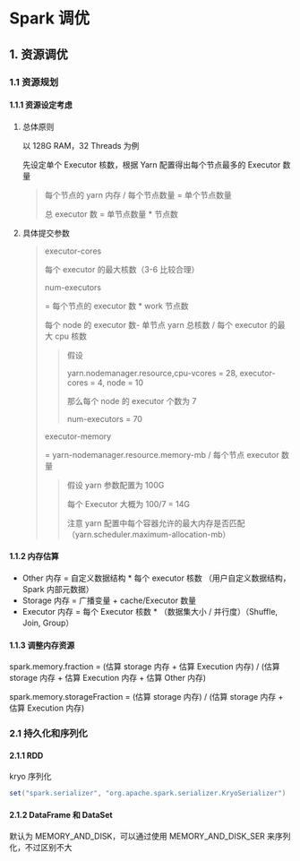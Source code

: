 # Spark 调优

## 1. 资源调优

### 1.1 资源规划

#### 1.1.1 资源设定考虑

1. 总体原则

    以 128G RAM，32 Threads 为例

    先设定单个 Executor 核数，根据 Yarn 配置得出每个节点最多的 Executor 数量

    > 每个节点的 yarn 内存 / 每个节点数量 = 单个节点数量
    >
    > 总 executor 数 = 单节点数量 * 节点数

2. 具体提交参数

    > executor-cores
    >
    > 每个 executor 的最大核数（3-6 比较合理）
    >
    > num-executors
    >
    > = 每个节点的 executor 数 * work 节点数
    >
    > 每个 node 的 executor 数- 单节点 yarn 总核数 / 每个 executor 的最大 cpu 核数
    >
    > > 假设
    > >
    > > yarn.nodemanager.resource,cpu-vcores = 28, executor-cores = 4, node = 10
    > >
    > > 那么每个 node 的 executor 个数为 7
    > >
    > > num-executors = 70
    >
    > executor-memory
    >
    > = yarn-nodemanager.resource.memory-mb / 每个节点 executor 数量
    >
    > > 假设 yarn 参数配置为 100G
    > >
    > > 每个 Executor 大概为 100/7 = 14G
    > >
    > > 注意 yarn 配置中每个容器允许的最大内存是否匹配（yarn.scheduler.maximum-allocation-mb）

#### 1.1.2 内存估算

- Other 内存 = 自定义数据结构 * 每个 executor 核数 （用户自定义数据结构， Spark 内部元数据）
- Storage 内存 = 广播变量 + cache/Executor 数量
- Executor 内存 = 每个 Executor 核数 * （数据集大小  /  并行度）（Shuffle, Join, Group）

#### 1.1.3 调整内存资源

spark.memory.fraction = (估算 storage 内存 + 估算 Execution 内存) / (估算 storage 内存 + 估算 Execution 内存 + 估算 Other 内存)

spark.memory.storageFraction = (估算 storage 内存) / (估算 storage 内存 + 估算 Execution 内存)

### 2.1 持久化和序列化

#### 2.1.1 RDD

kryo 序列化

```scala
set("spark.serializer", "org.apache.spark.serializer.KryoSerializer")
```

#### 2.1.2 DataFrame 和 DataSet

默认为 MEMORY_AND_DISK，可以通过使用 MEMORY_AND_DISK_SER 来序列化，不过区别不大